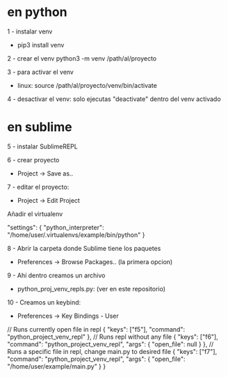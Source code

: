 # en python
1 - instalar venv
  - pip3 install venv

2 - crear el venv
  python3 -m venv /path/al/proyecto
 
3 - para activar el venv
  - linux: source /path/al/proyecto/venv/bin/activate

4 - desactivar el venv: solo ejecutas "deactivate" dentro del venv activado

# en sublime

5 - instalar SublimeREPL

6 - crear proyecto
  - Project -> Save as..

7 - editar el proyecto:
  - Project -> Edit Project
  
  Añadir el virtualenv
  
  "settings": {
    "python_interpreter": "/home/user/.virtualenvs/example/bin/python"
  }

8 - Abrir la carpeta donde Sublime tiene los paquetes
  - Preferences -> Browse Packages.. (la primera opcion)

9 - Ahí dentro creamos un archivo 
  - python_proj_venv_repls.py: (ver en este repositorio)
  
10 - Creamos un keybind:
   - Preferences -> Key Bindings - User
   
   // Runs currently open file in repl
    {
        "keys": ["f5"],
        "command": "python_project_venv_repl"
    },
    // Runs repl without any file
    {
        "keys": ["f6"],
        "command": "python_project_venv_repl",
        "args": {
            "open_file": null
        }
    },
    // Runs a specific file in repl, change main.py to desired file
    {
        "keys": ["f7"],
        "command": "python_project_venv_repl",
        "args": {
            "open_file": "/home/user/example/main.py"
        }
    }
